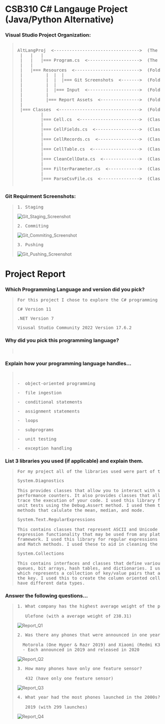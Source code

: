 # CSB310 C# Langauge Project (Java/Python Alternative)

### Visual Studio Project Organization:
> <pre>
>  
> AltLangProj  <--------------------------------->  (The Visual Studio Project)  
>  |   |   |  
>  |   |   |=== Program.cs  <-------------------->  (The Main Program Driver)  
>  |   |  
>  |   |=== Resources  <------------------------->  (Folder Containing Project Resources)  
>  |         |  |  |
>  |         |  |  |=== Git Screenshots  <------->  (Folder Containing Required Git Screenshots)  
>  |         |  |  
>  |         |  |=== Input  <-------------------->  (Folder Containing Input csv Files)  
>  |         |  
>  |         |=== Report Assets  <--------------->  (Folder Containing Screenshots for Report)  
>  |  
>  |=== Classes  <------------------------------->  (Folder Containing the Classes for the Project)
>          |  
>          |=== Cell.cs  <----------------------->  (Class representing one cell record)  
>          |  
>          |=== CellFields.cs  <----------------->  (Class representing a column oriented table)  
>          |  
>          |=== CellRecords.cs  <---------------->  (Class representing a row oriented table)  
>          |  
>          |=== CellTable.cs  <------------------>  (Class where I implemented my additional methods)
>          |  
>          |=== CleanCellData.cs  <-------------->  (Class to clean cell data)  
>          |  
>          |=== FilterParameter.cs  <------------>  (Class to filter results)  
>          |  
>          |=== ParseCsvFile.cs  <--------------->  (Class to parse csv file)  
>  
> </pre>

### Git Requirment Screenshots:
> <pre>
> 1. Staging
> </pre>
> ![Git_Staging_Screenshot](https://github.com/twopercentjazz/CSB310_AltLangProj/assets/49768882/7174de4b-62c7-45eb-971f-0cc1239611a6)
> <pre>
> 2. Commiting
> </pre>
> ![Git_Commiting_Screenshot](https://github.com/twopercentjazz/CSB310_AltLangProj/assets/49768882/cbf1d54b-78af-45f3-8e02-042f0bda1e4b)
> <pre>
> 3. Pushing
> </pre>
> ![Git_Pushing_Screenshot](https://github.com/twopercentjazz/CSB310_AltLangProj/assets/49768882/bb20bcdc-ebd2-4d12-992c-36c0c47ca2f6)

# Project Report

### Which Programming Language and version did you pick?
> <pre>
> For this project I chose to explore the C# programming language using the Visual Studio IDE. 
> </pre>
> <pre>
> C# Version 11
> </pre>
> <pre>
> .NET Version 7
> </pre>
> <pre>
> Visusal Studio Community 2022 Version 17.6.2
> </pre>

### Why did you pick this programming language?
> <pre>
> 
> </pre>

### Explain how your programming language handles...
> <pre>
> 
> </pre>
> <pre>
> -  object-oriented programming
> </pre>
> <pre>
> -  file ingestion
> </pre>
> <pre>
> -  conditional statements
> </pre>
> <pre>
> -  assignment statements
> </pre>
> <pre>
> -  loops
> </pre>
> <pre>
> -  subprograms
> </pre>
> <pre>
> -  unit testing
> </pre>
> <pre>
> -  exception handling
> </pre>

### List 3 libraries you used (if applicable) and explain them. 
> <pre>
> For my project all of the libraries used were part of the System namespace.
> </pre>
> <pre>
> System.Diagnostics
>
> This provides classes that allow you to interact with system processes, event logs, and
> performance counters. It also provides classes that allow you to debug you application and
> trace the execution of your code. I used this library for the latter reason so I could write
> unit tests using the Debug.Assert method. I used them to test the functionality of my analytic
> methods that calulate the mean, median, and mode.
> </pre>
> <pre>
> System.Text.RegularExpressions
>
> This contains classes that represent ASCII and Unicode character encodings. It provides regular
> expression functionality that may be used from any platform or language that runs within the .NET
> framework. I used this library for regular expressions by using the Regex class and the Replace 
> and Match methods. I used these to aid in cleaning the data that was parsed from the csv file. 
> </pre>
> <pre>
> System.Collections
>
> This contains interfaces and classes that define various collections of objects, such as lists,
> queues, bit arrays, hash tables, and dictionaries. I used this library for the Hashtable class,
> which represents a collection of key/value pairs that are organized based on the hash code of 
> the key. I used this to create the column oriented cell table because the values are allowed to
> have different data types.
> </pre>

### Answer the following questions...
> <pre>
> 1. What company has the highest average weight of the phone body?
> 
>    Ulefone (with a average weight of 238.31)
> </pre>
> ![Report_Q1](https://github.com/twopercentjazz/CSB310_AltLangProj/assets/49768882/d8ebc3f1-bb4c-4939-b3a1-0b8267897da1)
> <pre>
> 2. Was there any phones that were announced in one year and released in another? 
>
>   Motorola (One Hyper & Razr 2019) and Xiaomi (Redmi K30 5G & Mi Mix Alpha)
>   - Each announced in 2019 and released in 2020
> </pre>
> ![Report_Q2](https://github.com/twopercentjazz/CSB310_AltLangProj/assets/49768882/c501d777-5c9a-4117-93ce-acb63fefd3e3)
> <pre>
> 3. How many phones have only one feature sensor?
>
>    432 (have only one feature sensor)
> </pre>
> ![Report_Q3](https://github.com/twopercentjazz/CSB310_AltLangProj/assets/49768882/7959a91f-68fe-45b1-b086-0cfb8c289371)
> <pre>
> 4. What year had the most phones launched in the 2000s?
>
>    2019 (with 299 launches)
> </pre>
> ![Report_Q4](https://github.com/twopercentjazz/CSB310_AltLangProj/assets/49768882/48a1f099-6aa5-4c9b-9d4f-defef13f7a09)



